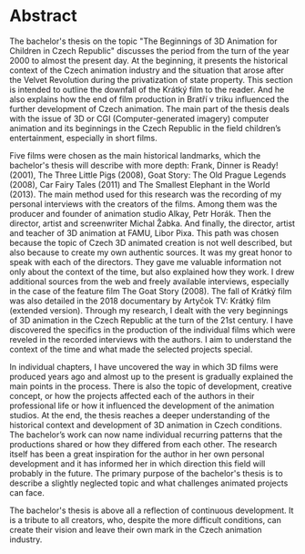 # Abstract 
The bachelor's thesis on the topic "The Beginnings of 3D Animation for Children in Czech Republic" discusses the period from the turn of the year 2000 to almost the present day. At the beginning, it presents the historical context of the Czech animation industry and the situation that arose after the Velvet Revolution during the privatization of state property. This section is intended to outline the downfall of the Krátký film to the reader. And he also explains how the end of film production in Bratří v triku influenced the further development of Czech animation.
The main part of the thesis deals with the issue of 3D or CGI (Computer-generated imagery) computer animation and its beginnings in the Czech Republic in the field children’s entertainment, especially in short films.

Five films were chosen as the main historical landmarks, which the bachelor's thesis will describe with more depth: Frank, Dinner is Ready! (2001), The Three Little Pigs (2008), Goat Story: The Old Prague Legends (2008), Car Fairy Tales (2011) and The Smallest Elephant in the World (2013).
The main method used for this research was the recording of my personal interviews with the creators of the films. Among them was the producer and founder of animation studio Alkay, Petr Horák. Then the director, artist and screenwriter Michal Žabka. And finally, the director, artist and teacher of 3D animation at FAMU, Libor Pixa. This path was chosen because the topic of Czech 3D animated creation is not well described, but also because to create my own authentic sources. It was my great honor to speak with each of the directors. They gave me valuable information not only about the context of the time, but also explained how they work.
I drew additional sources from the web and freely available interviews, especially in the case of the feature film The Goat Story (2008). The fall of Krátký film was also detailed in the 2018 documentary by Artyčok TV: Krátký film (extended version).
Through my research, I dealt with the very beginnings of 3D animation in the Czech Republic at the turn of the 21st century. I have discovered the specifics in the production of the individual films which were reveled in the recorded interviews with the authors. I aim to understand the context of the time and what made the selected projects special.

In individual chapters, I have uncovered the way in which 3D films were produced years ago and almost up to the present is gradually explained the main points in the process. There is also the topic of development, creative concept, or how the projects affected each of the authors in their professional life or how it influenced the development of the animation studios. 
At the end, the thesis reaches a deeper understanding of the historical context and development of 3D animation in Czech conditions. The bachelor’s work can now name individual recurring patterns that the productions shared or how they differed from each other. The research itself has been a great inspiration for the author in her own personal development and it has informed her in which direction this field will probably in the future. The primary purpose of the bachelor's thesis is to describe a slightly neglected topic and what challenges animated projects can face.

The bachelor's thesis is above all a reflection of continuous development. It is a tribute to all creators, who, despite the more difficult conditions, can create their vision and leave their own mark in the Czech animation industry.



